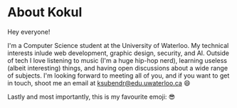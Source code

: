# About Kokul

Hey everyone! 

I'm a Computer Science student at the University of Waterloo. My technical interests inlude web development, graphic design, security, and AI. Outside of tech I love listening to music (I'm a huge hip-hop nerd), learning useless (albeit interesting) things, and having open discussions about a wide range of subjects. I'm looking forward to meeting all of you, and if you want to get in touch, shoot me an email at <ksubendr@edu.uwaterloo.ca>  :smile:

Lastly and most importantly, this is my favourite emoji: :sunglasses:
